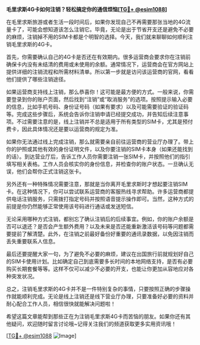**毛里求斯4G卡如何注销？轻松搞定你的通信烦恼[[TG💪+ @esim1088](https://t.me/s/esim1088)]**

在毛里求斯旅游或者生活一段时间后，如果你发现自己不再需要那张当地的4G流量卡了，可能会想知道该怎么注销它。毕竟，无论是出于节省开支还是避免不必要的麻烦，注销掉不用的SIM卡都是个明智的选择。今天，我们就来聊聊如何顺利注销毛里求斯的4G卡。

首先，你需要确认自己的4G卡是否还在有效期内。很多运营商会要求你在注销前确保卡内没有未结清的费用或未使用的余额。通常情况下，运营商会在官方网站上提供详细的注销流程和所需材料清单。所以第一步就是访问该运营商的官网，看看他们提供了哪些注销途径。

如果运营商支持线上注销，那么恭喜你！这可能是最方便的方式。一般来说，你需要登录到你的账户页面，然后找到“注销”或“取消服务”的选项。按照提示输入必要的信息，比如手机号码、身份证号码（如果有要求）以及可能需要验证的验证码等。完成这些步骤后，系统会告诉你注销申请已经提交成功，并告知后续注意事项。不过需要注意的是，线上注销并不总是适用于所有类型的SIM卡，尤其是预付费卡，因此具体情况还是要以运营商的规定为准。

如果你无法通过线上完成注销，那么就需要亲自前往运营商的营业厅办理了。带上你的护照或其他有效的身份证明文件，以及你要注销的SIM卡本身（如果还能找到的话）。到达营业厅后，告诉工作人员你需要注销一张SIM卡，并按照他们的指引填写相关表格。工作人员会核实你的身份信息，并检查你的账户状态。一旦确认无误，他们会帮你正式注销这张卡。

另外还有一种特殊情况需要注意，那就是当你离开毛里求斯时才想起要注销SIM卡。在这种情况下，你可以尝试联系运营商的客服热线寻求帮助。许多运营商都提供电话注销服务，只需拨打指定号码并按照语音提示操作即可。当然，这种方式的前提是你仍然能够正常使用该号码进行通话或发送短信。

无论采用哪种方式注销，都别忘了确认注销后的后续事宜。例如，你的账户余额是否可以退还？是否会产生额外费用？以及未来是否还能重新激活该号码等问题都需要提前了解清楚。此外，在注销之前最好备份好重要的通讯录数据，以免因注销而丢失重要联系人信息。

最后还要提醒大家一句，为了避免不必要的麻烦，建议在出国旅行前就规划好自己的SIM卡使用计划。比如确定自己到底需要多长时间的本地网络支持，是否有必要购买长期套餐等等。这样不仅可以减少不必要的开支，也能让你更加从容地应对各种突发状况。

总之，注销毛里求斯的4G卡并不是一件特别复杂的事情，只要按照正确的步骤操作就能顺利完成。无论是线上注销还是线下营业厅办理，只要准备好必要的资料并耐心配合工作人员，相信很快就能解决问题啦！

希望这篇文章能帮到那些正在为注销毛里求斯4G卡而苦恼的朋友。如果你还有其他疑问，欢迎随时留言讨论哦~记得关注我们的频道获取更多实用资讯哦！

[[TG💪+ @esim1088](https://t.me/s/esim1088) ![Image](https://i.postimg.cc/4NQfJmqS/Snipaste-2025-05-13-00-14-12.png)]